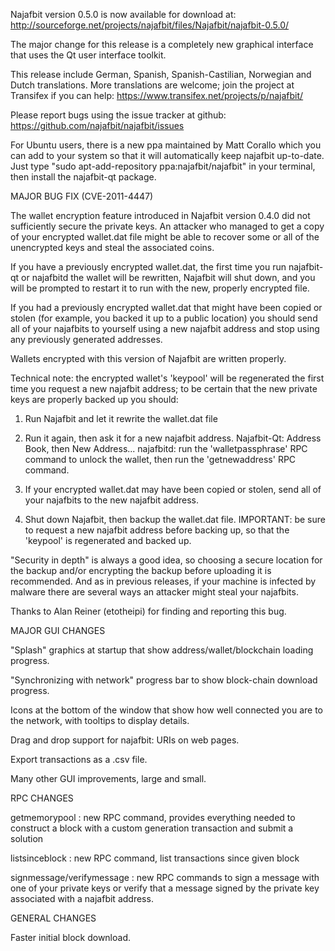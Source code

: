 Najafbit version 0.5.0 is now available for download at:
http://sourceforge.net/projects/najafbit/files/Najafbit/najafbit-0.5.0/

The major change for this release is a completely new graphical interface that uses the Qt user interface toolkit.

This release include German, Spanish, Spanish-Castilian, Norwegian and Dutch translations. More translations are welcome; join the project at Transifex if you can help:
https://www.transifex.net/projects/p/najafbit/

Please report bugs using the issue tracker at github:
https://github.com/najafbit/najafbit/issues

For Ubuntu users, there is a new ppa maintained by Matt Corallo which you can add to your system so that it will automatically keep najafbit up-to-date.  Just type "sudo apt-add-repository ppa:najafbit/najafbit" in your terminal, then install the najafbit-qt package.

MAJOR BUG FIX  (CVE-2011-4447)

The wallet encryption feature introduced in Najafbit version 0.4.0 did not sufficiently secure the private keys. An attacker who
managed to get a copy of your encrypted wallet.dat file might be able to recover some or all of the unencrypted keys and steal the
associated coins.

If you have a previously encrypted wallet.dat, the first time you run najafbit-qt or najafbitd the wallet will be rewritten, Najafbit will
shut down, and you will be prompted to restart it to run with the new, properly encrypted file.

If you had a previously encrypted wallet.dat that might have been copied or stolen (for example, you backed it up to a public
location) you should send all of your najafbits to yourself using a new najafbit address and stop using any previously generated addresses.

Wallets encrypted with this version of Najafbit are written properly.

Technical note: the encrypted wallet's 'keypool' will be regenerated the first time you request a new najafbit address; to be certain that the
new private keys are properly backed up you should:

1. Run Najafbit and let it rewrite the wallet.dat file

2. Run it again, then ask it for a new najafbit address.
Najafbit-Qt: Address Book, then New Address...
najafbitd: run the 'walletpassphrase' RPC command to unlock the wallet,  then run the 'getnewaddress' RPC command.

3. If your encrypted wallet.dat may have been copied or stolen, send  all of your najafbits to the new najafbit address.

4. Shut down Najafbit, then backup the wallet.dat file.
IMPORTANT: be sure to request a new najafbit address before backing up, so that the 'keypool' is regenerated and backed up.

"Security in depth" is always a good idea, so choosing a secure location for the backup and/or encrypting the backup before uploading it is recommended. And as in previous releases, if your machine is infected by malware there are several ways an attacker might steal your najafbits.

Thanks to Alan Reiner (etotheipi) for finding and reporting this bug.

MAJOR GUI CHANGES

"Splash" graphics at startup that show address/wallet/blockchain loading progress.

"Synchronizing with network" progress bar to show block-chain download progress.

Icons at the bottom of the window that show how well connected you are to the network, with tooltips to display details.

Drag and drop support for najafbit: URIs on web pages.

Export transactions as a .csv file.

Many other GUI improvements, large and small.

RPC CHANGES

getmemorypool : new RPC command, provides everything needed to construct a block with a custom generation transaction and submit a solution

listsinceblock : new RPC command, list transactions since given block

signmessage/verifymessage : new RPC commands to sign a message with one of your private keys or verify that a message signed by the private key associated with a najafbit address.

GENERAL CHANGES

Faster initial block download.
